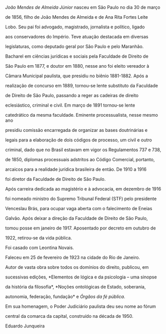 

*João Mendes de Almeida Júnior* nasceu em São Paulo no dia 30 de março

de 1856, filho de João Mendes de Almeida e de Ana Rita Fortes Leite

Lobo. Seu pai foi advogado, magistrado, jornalista e político, ligado

aos conservadores do Império. Teve atuação destacada em diversas

legislaturas, como deputado geral por São Paulo e pelo Maranhão.



Bacharel em ciências jurídicas e sociais pela Faculdade de Direito de

São Paulo em 1877, e doutor em 1880, nesse ano foi eleito vereador à

Câmara Municipal paulista, que presidiu no biênio 1881-1882. Após a

realização de concurso em 1889, tornou-se lente substituto da Faculdade

de Direito de São Paulo, passando a reger as cadeiras de direito

eclesiástico, criminal e civil. Em março de 1891 tornou-se lente

catedrático da mesma faculdade. Eminente processualista, nesse mesmo ano

presidiu comissão encarregada de organizar as bases doutrinárias e

legais para a elaboração de dois códigos de processo, um civil e outro

criminal, dado que no Brasil estavam em vigor os Regulamentos 737 e 738,

de 1850, diplomas processuais adstritos ao Código Comercial, portanto,

arcaicos para a realidade jurídica brasileira de então. De 1910 a 1916

foi diretor da Faculdade de Direito de São Paulo.



Após carreira dedicada ao magistério e à advocacia, em dezembro de 1916

foi nomeado ministro do Supremo Tribunal Federal (STF) pelo presidente

Venceslau Brás, para ocupar vaga aberta com o falecimento de Eneias

Galvão. Após deixar a direção da Faculdade de Direito de São Paulo,

tomou posse em janeiro de 1917. Aposentado por decreto em outubro de

1922, retirou-se da vida pública.



Foi casado com Leontina Novais.



Faleceu em 25 de fevereiro de 1923 na cidade do Rio de Janeiro.



Autor de vasta obra sobre todos os domínios do direito, publicou, em

sucessivas edições, *Elementos de lógica e da psicologia – uma sinopse

da história da filosofia*, *Noções ontológicas de Estado, soberania,

autonomia, federação, fundação* e *Órgãos da fé pública*.



Em sua homenagem, o Poder Judiciário paulista deu seu nome ao fórum

central da comarca da capital, construído na década de 1950.



Eduardo Junqueira



